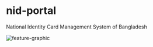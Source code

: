 # nid-portal

National Identity Card Management System of Bangladesh

![feature-graphic](https://github.com/aratheunseen/nid-portal-bangladesh/assets/62181222/f5c167a9-e598-41cd-b73e-e3ff0409ac4a)
